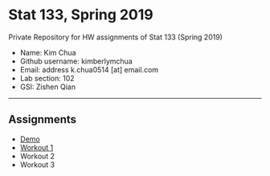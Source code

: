 # Stat 133, Spring 2019

Private Repository for HW assignments of Stat 133 (Spring 2019)

- Name: Kim Chua
- Github username: kimberlymchua
- Email: address k.chua0514 [at] email.com
- Lab section: 102
- GSI: Zishen Qian

-----

## Assignments

- [Demo](demo)
- [Workout 1](workout1)
- Workout 2
- Workout 3



